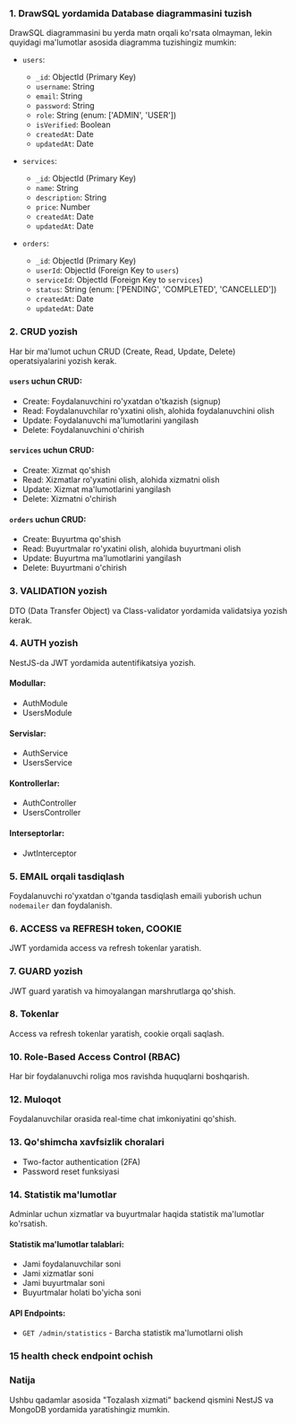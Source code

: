 ### 1. DrawSQL yordamida Database diagrammasini tuzish

DrawSQL diagrammasini bu yerda matn orqali ko'rsata olmayman, lekin quyidagi ma'lumotlar asosida diagramma tuzishingiz mumkin:

- `users`:
  - `_id`: ObjectId (Primary Key)
  - `username`: String
  - `email`: String
  - `password`: String
  - `role`: String (enum: ['ADMIN', 'USER'])
  - `isVerified`: Boolean
  - `createdAt`: Date
  - `updatedAt`: Date

- `services`:
  - `_id`: ObjectId (Primary Key)
  - `name`: String
  - `description`: String
  - `price`: Number
  - `createdAt`: Date
  - `updatedAt`: Date

- `orders`:
  - `_id`: ObjectId (Primary Key)
  - `userId`: ObjectId (Foreign Key to `users`)
  - `serviceId`: ObjectId (Foreign Key to `services`)
  - `status`: String (enum: ['PENDING', 'COMPLETED', 'CANCELLED'])
  - `createdAt`: Date
  - `updatedAt`: Date

### 2. CRUD yozish

Har bir ma'lumot uchun CRUD (Create, Read, Update, Delete) operatsiyalarini yozish kerak.

#### `users` uchun CRUD:

- Create: Foydalanuvchini ro'yxatdan o'tkazish (signup)
- Read: Foydalanuvchilar ro'yxatini olish, alohida foydalanuvchini olish
- Update: Foydalanuvchi ma'lumotlarini yangilash
- Delete: Foydalanuvchini o'chirish

#### `services` uchun CRUD:

- Create: Xizmat qo'shish
- Read: Xizmatlar ro'yxatini olish, alohida xizmatni olish
- Update: Xizmat ma'lumotlarini yangilash
- Delete: Xizmatni o'chirish

#### `orders` uchun CRUD:
- Create: Buyurtma qo'shish
- Read: Buyurtmalar ro'yxatini olish, alohida buyurtmani olish
- Update: Buyurtma ma'lumotlarini yangilash
- Delete: Buyurtmani o'chirish

### 3. VALIDATION yozish
DTO (Data Transfer Object) va Class-validator yordamida validatsiya yozish kerak.



### 4. AUTH yozish
NestJS-da JWT yordamida autentifikatsiya yozish.

#### Modullar:
- AuthModule
- UsersModule

#### Servislar:
- AuthService
- UsersService

#### Kontrollerlar:
- AuthController
- UsersController

#### Interseptorlar:
- JwtInterceptor

### 5. EMAIL orqali tasdiqlash
Foydalanuvchi ro'yxatdan o'tganda tasdiqlash emaili yuborish uchun `nodemailer` dan foydalanish.


### 6. ACCESS va REFRESH token, COOKIE
JWT yordamida access va refresh tokenlar yaratish.

### 7. GUARD yozish
JWT guard yaratish va himoyalangan marshrutlarga qo'shish.

### 8. Tokenlar
Access va refresh tokenlar yaratish, cookie orqali saqlash.

### 10. Role-Based Access Control (RBAC)
Har bir foydalanuvchi roliga mos ravishda huquqlarni boshqarish.

### 12. Muloqot
Foydalanuvchilar orasida real-time chat imkoniyatini qo'shish.

### 13. Qo'shimcha xavfsizlik choralari
- Two-factor authentication (2FA)
- Password reset funksiyasi

### 14. Statistik ma'lumotlar
Adminlar uchun xizmatlar va buyurtmalar haqida statistik ma'lumotlar ko'rsatish.

#### Statistik ma'lumotlar talablari:
- Jami foydalanuvchilar soni
- Jami xizmatlar soni
- Jami buyurtmalar soni
- Buyurtmalar holati bo'yicha soni

#### API Endpoints:
- `GET /admin/statistics` - Barcha statistik ma'lumotlarni olish

### 15 health check endpoint ochish


### Natija

Ushbu qadamlar asosida "Tozalash xizmati" backend qismini NestJS va MongoDB yordamida yaratishingiz mumkin. 